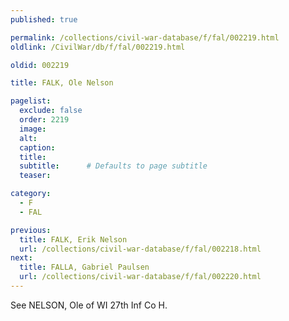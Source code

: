```yaml
---
published: true

permalink: /collections/civil-war-database/f/fal/002219.html
oldlink: /CivilWar/db/f/fal/002219.html

oldid: 002219

title: FALK, Ole Nelson

pagelist:
  exclude: false
  order: 2219
  image: 
  alt:
  caption:
  title:
  subtitle:      # Defaults to page subtitle
  teaser:

category: 
  - F 
  - FAL

previous:
  title: FALK, Erik Nelson
  url: /collections/civil-war-database/f/fal/002218.html  
next:
  title: FALLA, Gabriel Paulsen
  url: /collections/civil-war-database/f/fal/002220.html   
---
```

See NELSON, Ole of WI 27th Inf Co H.